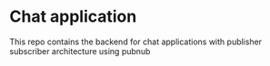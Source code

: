 # Chat application
This repo contains the backend for chat applications with publisher subscriber architecture using pubnub
